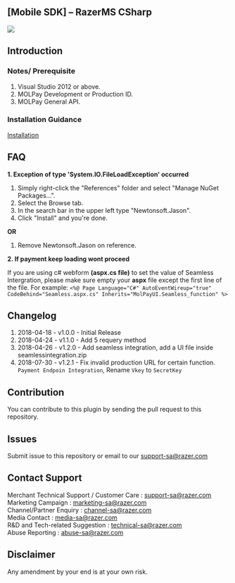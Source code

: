 
## [Mobile SDK] – RazerMS CSharp
<img src="https://user-images.githubusercontent.com/38641542/74423739-b4440a00-4e8b-11ea-8d95-016d25d26e87.jpg">


## Introduction 



### Notes/ Prerequisite
1. Visual Studio 2012 or above.
2. MOLPay Development or Production ID.
3. MOLPay General API.


### Installation Guidance
[Installation](https://github.com/RazerMS/CSharp-SDK/wiki/Installation-Guidance)



FAQ
----------
**1. Exception of type 'System.IO.FileLoadException' occurred**
1. Simply right-click the "References" folder and select "Manage NuGet Packages...".
2. Select the Browse tab.
3. In the search bar in the upper left type "Newtonsoft.Jason".
4. Click "Install" and you're done.

**OR**
1. Remove Newtonsoft.Jason on reference.



**2. If payment keep loading wont proceed**

If you are using c# webform **(aspx.cs file)** to set the value of Seamless Intergration, please make sure empty your **aspx** file except   the first line of the file. For example:
``
<%@ Page Language="C#" AutoEventWireup="true" CodeBehind="Seamless.aspx.cs" Inherits="MolPayUI.Seamless_function" %>
``

Changelog
----------
1. 2018-04-18 - v1.0.0 - Initial Release
2. 2018-04-24 - v1.1.0 - Add 5 requery method
3. 2018-04-26 - v1.2.0 - Add seamless integration, add a UI file inside seamlessintegration.zip
4. 2018-07-30 - v1.2.1 - Fix invalid production URL for certain function. `Payment Endpoin Integration`, Rename `Vkey` to `SecretKey`


## Contribution

You can contribute to this plugin by sending the pull request to this repository.


## Issues

Submit issue to this repository or email to our support-sa@razer.com


Contact Support
-------

Merchant Technical Support / Customer Care : support-sa@razer.com <br>
Marketing Campaign : marketing-sa@razer.com <br>
Channel/Partner Enquiry : channel-sa@razer.com <br>
Media Contact : media-sa@razer.com <br>
R&D and Tech-related Suggestion : technical-sa@razer.com <br>
Abuse Reporting : abuse-sa@razer.com

Disclaimer
----------
Any amendment by your end is at your own risk.


